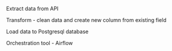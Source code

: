 Extract data from API

Transform - clean data and create new column from existing field

Load data to Postgresql database

Orchestration tool - Airflow